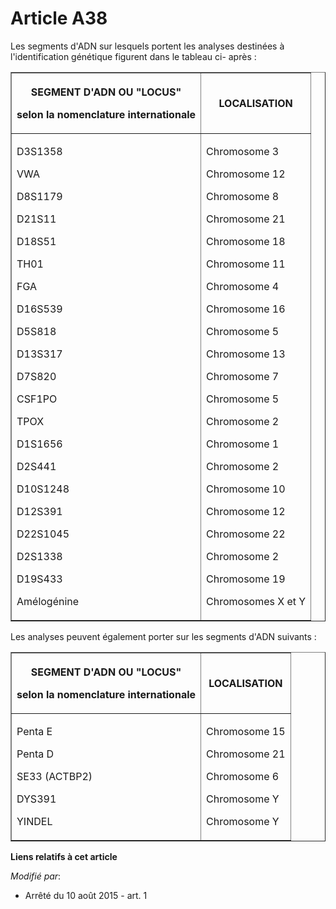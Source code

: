 # Article A38

Les segments d'ADN sur lesquels portent les analyses destinées à l'identification génétique figurent dans le tableau ci-
après :

<table border="1">
  <tbody>
    <tr>
      <th>

SEGMENT D'ADN OU "LOCUS" 

selon la nomenclature internationale

</th>
      <th>

LOCALISATION

</th>
    </tr>
    <tr>
      <td>

D3S1358 

VWA

D8S1179

D21S11

D18S51

TH01

FGA

D16S539

D5S818

D13S317

D7S820

CSF1PO

TPOX

D1S1656

D2S441

D10S1248

D12S391

D22S1045

D2S1338

D19S433

Amélogénine

</td>
      <td>

Chromosome 3 

Chromosome 12

Chromosome 8

Chromosome 21

Chromosome 18

Chromosome 11

Chromosome 4

Chromosome 16

Chromosome 5

Chromosome 13

Chromosome 7

Chromosome 5

Chromosome 2

Chromosome 1

Chromosome 2

Chromosome 10

Chromosome 12

Chromosome 22

Chromosome 2

Chromosome 19

Chromosomes X et Y

</td>
    </tr>
  </tbody>
</table>

Les analyses peuvent également porter sur les segments d'ADN suivants :

<table border="1">
  <tbody>
    <tr>
      <th>

SEGMENT D'ADN OU "LOCUS" 

selon la nomenclature internationale

</th>
      <th>

LOCALISATION

</th>
    </tr>
    <tr>
      <td>

Penta E 

Penta D

SE33 (ACTBP2)

DYS391

YINDEL

</td>
      <td align="left">

Chromosome 15 

Chromosome 21

Chromosome 6

Chromosome Y

Chromosome Y

</td>
    </tr>
  </tbody>
</table>

**Liens relatifs à cet article**

_Modifié par_:

  - Arrêté du 10 août 2015 - art. 1
